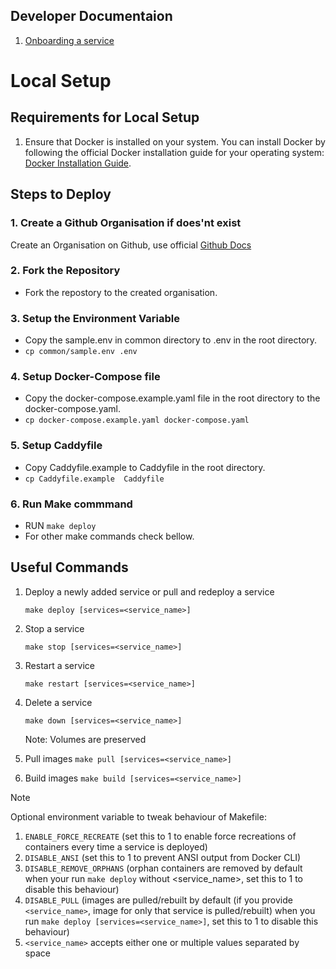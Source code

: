 ## Developer Documentaion

1. [Onboarding a service](./docs/onboarding.md) 

# Local Setup

## Requirements for Local Setup
1. Ensure that Docker is installed on your system. You can install Docker by following the official Docker installation guide for your operating system: [Docker Installation Guide](https://docs.docker.com/engine/install/).

## Steps to Deploy

### 1. Create a Github Organisation if does'nt exist
Create an Organisation on Github, use official [Github Docs](https://docs.github.com/en/enterprise-server@3.11/organizations/collaborating-with-groups-in-organizations/creating-a-new-organization-from-scratch)

### 2. Fork the Repository
- Fork the repostory to the created organisation.

### 3. Setup the Environment Variable
- Copy the sample.env in common directory to .env in the root directory. 
- `cp common/sample.env .env`

### 4. Setup Docker-Compose file
- Copy the docker-compose.example.yaml file in the root directory to the docker-compose.yaml.
- `cp docker-compose.example.yaml docker-compose.yaml` 

### 5. Setup Caddyfile
- Copy Caddyfile.example to Caddyfile in the root directory.
- `cp Caddyfile.example  Caddyfile`

### 6. Run Make commmand
- RUN `make deploy`
- For other make commands check bellow.

## Useful Commands 

1. Deploy a newly added service or pull and redeploy a service

    `make deploy [services=<service_name>]`

3. Stop a service 

    `make stop [services=<service_name>]`

4. Restart a service 

    `make restart [services=<service_name>]`

5. Delete a service 

    `make down [services=<service_name>]`
    
    Note: Volumes are preserved
    
6. Pull images
    `make pull [services=<service_name>]`

7. Build images
    `make build [services=<service_name>]`

> [!NOTE]
>  Optional environment variable to tweak behaviour of Makefile:
> 1. `ENABLE_FORCE_RECREATE` (set this to 1 to enable force recreations of containers every time a service is deployed)
> 2. `DISABLE_ANSI` (set this to 1 to prevent ANSI output from Docker CLI)
> 3. `DISABLE_REMOVE_ORPHANS` (orphan containers are removed by default when your run `make deploy` without <service_name>, set this to 1 to disable this behaviour)
> 4. `DISABLE_PULL` (images are pulled/rebuilt by default (if you provide `<service_name>`, image for only that service is pulled/rebuilt) when you run `make deploy [services=<service_name>]`,  set this to 1 to disable this behaviour)
> 5. `<service_name>` accepts either one or multiple values separated by space
